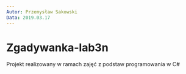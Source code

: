 ```yaml
---
Autor: Przemysław Sakowski
Data: 2019.03.17
---
```


# Zgadywanka-lab3n
Projekt realizowany w ramach zajęć z podstaw programowania w C#
